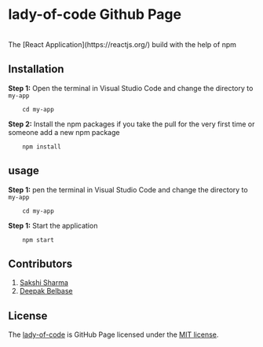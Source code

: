 # lady-of-code Github Page

<br/>
The [React Application](https://reactjs.org/) build with the help of npm

## Installation
**Step 1:** Open the terminal in Visual Studio Code and change the directory to `my-app` 
```
    cd my-app
```

**Step 2:** Install the npm packages if you take the pull for the very first time or someone add a new npm package
```
    npm install
```
## usage

**Step 1:** pen the terminal in Visual Studio Code and change the directory to `my-app` 
``` 
    cd my-app
```

**Step 1:** Start the application 
```
    npm start
```



## Contributors
1. [Sakshi Sharma](https://github.com/lady-of-code)
2. [Deepak Belbase](https://github.com/supdpk)

## License

The [lady-of-code](https://lady-of-code.github.io/) is GitHub Page licensed under the [MIT license](https://opensource.org/licenses/MIT).
  